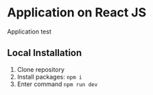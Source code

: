 # Application on React JS

Application test

## Local Installation

1. Clone repository
2. Install packages: `npm i`
3. Enter command `npm run dev`
